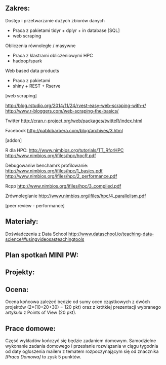 Zakres:
-------

Dostęp i przetwarzanie dużych zbiorów danych
* Praca z pakietami tidyr + dplyr + in database [SQL]
* web scraping

Obliczenia równoległe / masywne
* Praca z klastrami obliczeniowymi HPC 
* hadoop/spark

Web based data products
* Praca z pakietami 
* shiny + REST + Rserve


[web scraping]

http://blog.rstudio.org/2014/11/24/rvest-easy-web-scraping-with-r/
http://www.r-bloggers.com/web-scraping-the-basics/

Twitter
http://cran.r-project.org/web/packages/twitteR/index.html

Facebook
http://pablobarbera.com/blog/archives/3.html

[addon]

R dla HPC:
http://www.nimbios.org/tutorials/TT_RforHPC
http://www.nimbios.org/ifiles/hpc/hpcR.pdf

Debugowaniw benchamrk profilowanie:
http://www.nimbios.org/ifiles/hpc/1_basics.pdf
http://www.nimbios.org/ifiles/hpc/2_performance.pdf

Rcpp
http://www.nimbios.org/ifiles/hpc/3_compiled.pdf

Zrównoleglanie
http://www.nimbios.org/ifiles/hpc/4_parallelism.pdf


[peer review - performance]



Materia&#322;y:
---------------

Doświadczenia z Data School
http://www.dataschool.io/teaching-data-science/#usingvideosasteachingtools



Plan spotka&#324; MINI PW:
-------------------------

Projekty:
---------

Ocena:
------
Ocena ko&#324;cowa zale&#380;e&#263; b&#281;dzie od sumy ocen cz&#261;stkowych z dwóch projektów (2*(10+20+30) = 120 pkt) oraz z krótkiej prezentacji wybranego artyku&#322;u z Points of View (20 pkt).

Prace domowe:
-------------
Cz&#281;&#347;&#263; wyk&#322;adów ko&#324;czy&#263; si&#281; b&#281;dzie zadaniem domowym. Samodzielne wykonanie zadania domowego i przes&#322;anie rozwi&#261;zania w ci&#261;gu tygodnia od daty og&#322;oszenia mailem z tematem rozpoczynaj&#261;cym si&#281; od znacznika _[Praca Domowa]_ to zysk 5 punktów.

